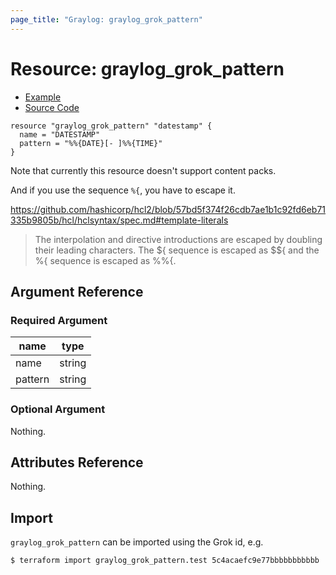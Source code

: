 ```yaml
---
page_title: "Graylog: graylog_grok_pattern"
---
```


# Resource: graylog_grok_pattern

* [Example](https://github.com/terraform-provider-graylog/terraform-provider-graylog/blob/master/examples/v0.12/grok_pattern.tf)
* [Source Code](https://github.com/terraform-provider-graylog/terraform-provider-graylog/blob/master/graylog/resource/system/grok/resource.go)

```hcl
resource "graylog_grok_pattern" "datestamp" {
  name = "DATESTAMP"
  pattern = "%%{DATE}[- ]%%{TIME}"
}
```

Note that currently this resource doesn't support content packs.

And if you use the sequence `%{`, you have to escape it.

https://github.com/hashicorp/hcl2/blob/57bd5f374f26cdb7ae1b1c92fd6eb71335b9805b/hcl/hclsyntax/spec.md#template-literals

> The interpolation and directive introductions are escaped by doubling their leading characters.
> The ${ sequence is escaped as $${ and the %{ sequence is escaped as %%{.

## Argument Reference

### Required Argument

name | type
--- | ---
name | string
pattern | string

### Optional Argument

Nothing.

## Attributes Reference

Nothing.

## Import

`graylog_grok_pattern` can be imported using the Grok id, e.g.

```console
$ terraform import graylog_grok_pattern.test 5c4acaefc9e77bbbbbbbbbbb
```
